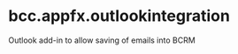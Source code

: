 bcc.appfx.outlookintegration
============================

Outlook add-in to allow saving of emails into BCRM
